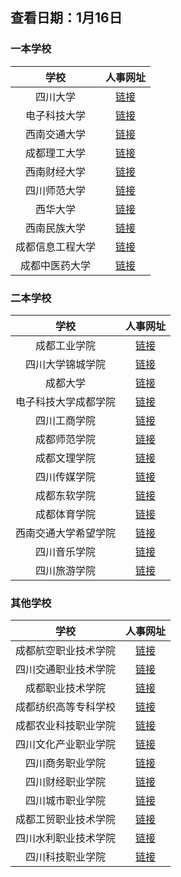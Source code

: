 ## 查看日期：1月16日
### 一本学校
| 学校 | 人事网址 |
|:------------:|:---------------:|
| 四川大学 | [链接](http://rsxxgl2.scu.edu.cn/recruit/scdxfrontIndex/index) | 
| 电子科技大学 | [链接](http://www.jobs.uestc.edu.cn/gljqtgw/qtgw.htm) | 
| 西南交通大学 | [链接](https://rsc.swjtu.edu.cn/rszp/zpxx.htm) | 
| 成都理工大学 | [链接](http://rsc.cdut.edu.cn/rczp.htm) | 
| 西南财经大学 | [链接](https://rcpt.swufe.edu.cn/) | 
| 四川师范大学 | [链接](http://rsc.sicnu.edu.cn/p/10/) | 
| 西华大学 | [链接](http://www.xhu.edu.cn/rczp/list.htm) | 
| 西南民族大学 | [链接](http://zzrsb.swun.edu.cn/rczp/zpxx.htm) | 
| 成都信息工程大学 | [链接](http://rsc.cuit.edu.cn/list.jsp?urltype=tree.TreeTempUrl&wbtreeid=1251) | 
| 成都中医药大学 | [链接](https://cdutcm.edu.cn/rsc/rczp) | 


### 二本学校
| 学校 | 人事网址 | 
|:------------:|:---------------:|
| 成都工业学院 | [链接](https://rsc.cdtu.edu.cn/list.jsp?urltype=tree.TreeTempUrl&wbtreeid=1211) | 
| 四川大学锦城学院 | [链接](http://rsb.scujcc.cn/channels/22.html) | 
| 成都大学 | [链接](https://rsc.cdu.edu.cn/rczp/cgzp.htm) | 
| 电子科技大学成都学院 | [链接](http://www.cduestc.cn/html/918/) | 
| 四川工商学院 | [链接](https://rsc.stbu.edu.cn/rcyj/) | 
| 成都师范学院 | [链接](http://www.cdnu.edu.cn/RSC/channels/15899.html) | 
| 成都文理学院 | [链接](http://www.cdcas.edu.cn/rczp/rlzy.htm) | 
| 四川传媒学院 | [链接](http://rs.cdysxy.cn/25280/) | 
| 成都东软学院 | [链接](https://hr.nsu.edu.cn/f5d37d24-b7b8-475a-be31-ae9f1b67f945.html) | 
| 成都体育学院 | [链接](http://rczp.cdsu.edu.cn/product/recruit/website/RecruitNoticeNew.jsp?FM_SYS_ID=cdtyxy) | 
| 西南交通大学希望学院 | [链接](http://www.swjtuhc.cn/list.aspx?l=43&p=1) | 
| 四川音乐学院 | [链接](http://www.sccm.cn/xwzx/list-53.html) | 
| 四川旅游学院 | [链接](http://www.sctu.edu.cn/rsc/index/tzgg.htm) | 


### 其他学校
| 学校 | 人事网址 | 
|:------------:|:---------------:|
| 成都航空职业技术学院 | [链接](https://www.cap.edu.cn/campus/jgsz/gljg/dzqbm/zzrsb_1/rczp/) | 
| 四川交通职业技术学院 | [链接](http://zzrsc.svtcc.edu.cn/rczp/yjrc.htm) | 
| 成都职业技术学院 | [链接](https://www.cdp.edu.cn/zzrsc/zpxx.htm) | 
| 成都纺织高等专科学校 | [链接](https://rsc.cdtc.edu.cn/noleft_list.jsp?urltype=tree.TreeTempUrl&wbtreeid=1265) | 
| 成都农业科技职业学院 | [链接](http://www.cdnkxy.com/zzrsc/tzgg.htm) | 
| 四川文化产业职业学院 | [链接](https://rsc.svcci.cn/rsgz/jcdj.htm) | 
| 四川商务职业学院 | [链接](http://www.scsw.edu.cn/rsc/szjs/rczp.htm) | 
| 四川财经职业学院 | [链接](http://op.scpcfe.cn/rczp/rszp.htm) | 
| 四川城市职业学院 | [链接](http://rsc.scuvc.com/p/15/) | 
| 成都工贸职业技术学院 | [链接](https://rsc.cdgmxy.edu.cn/html/rsc/zpwj/index.html) | 
| 四川水利职业技术学院 | [链接](http://www.swcvc.edu.cn/xxgk/rs.htm) | 
| 四川科技职业学院 | [链接](http://rs.scstc.cn/peop_list_cid_13.html) | 


